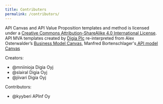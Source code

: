 ```yaml
---
title: Contributers
permalink: /contributors/
---
```


API Canvas and API Value Proposition templates and method is licensed under a <a href="https://creativecommons.org/licenses/by-sa/4.0/">Creative Commons Attribution-ShareAlike 4.0 International License</a>. API MVA templates created by <a href="www.digia.com">Digia Plc</a></span>
re-interpreted from Alex Osterwalder’s <a href="https://en.wikipedia.org/wiki/Business_Model_Canvas"> Business Model Canvas</a>, Manfred Bortenschlager's<a href="https://www.slideshare.net/3scale/api-model-canvas-apidays-mediterranea-2015"> API model Canvas</a> </span>

Creators:

* @mniinioja Digia Oyj
* @slairal Digia Oyj
* @jiivari Digia Oyj

Contributors:
* @kyyberi APInf Oy
